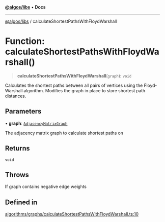 [**@algos/libs**](../README.md) • **Docs**

***

[@algos/libs](../globals.md) / calculateShortestPathsWithFloydWarshall

# Function: calculateShortestPathsWithFloydWarshall()

> **calculateShortestPathsWithFloydWarshall**(`graph`): `void`

Calculates the shortest paths between all pairs of vertices using the Floyd-Warshall algorithm.
Modifies the graph in place to store shortest path distances.

## Parameters

• **graph**: [`AdjacencyMatrixGraph`](../classes/AdjacencyMatrixGraph.md)

The adjacency matrix graph to calculate shortest paths on

## Returns

`void`

## Throws

If graph contains negative edge weights

## Defined in

[algorithms/graphs/calculateShortestPathsWithFloydWarshall.ts:10](https://github.com/vladbasin/algos/blob/896f4802dfe6dc549179fbc3b973d06095c49e3e/libs/algos/src/lib/algorithms/graphs/calculateShortestPathsWithFloydWarshall.ts#L10)
